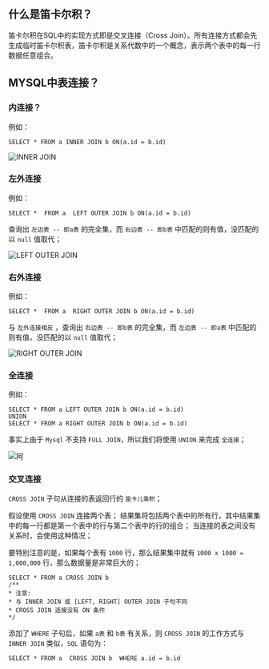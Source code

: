 ## 什么是笛卡尔积？

笛卡尔积在SQL中的实现方式即是交叉连接（Cross Join）。所有连接方式都会先生成临时笛卡尔积表，笛卡尔积是关系代数中的一个概念，表示两个表中的每一行数据任意组合。

## MYSQL中表连接？

### 内连接？

例如：

```mysql
SELECT * FROM a INNER JOIN b ON(a.id = b.id)
```

![INNER JOIN](https://img-blog.csdn.net/20180508183237942)

### 左外连接

例如：

```mysql
SELECT *  FROM a  LEFT OUTER JOIN b ON(a.id = b.id)
```

查询出 `左边表 -- 即a表` 的完全集，而 `右边表 -- 即b表` 中匹配的则有值，没匹配的以 `null` 值取代；

![LEFT OUTER JOIN](https://img-blog.csdn.net/20180508184241515)

### 右外连接

例如：

```mysql
SELECT *  FROM a  RIGHT OUTER JOIN b ON(a.id = b.id)
```

与 `左外连接相反` ，查询出 `右边表 -- 即b表` 的完全集，而 `左边表 -- 即a表` 中匹配的则有值，没匹配的以 `null` 值取代；

![RIGHT OUTER JOIN](https://img-blog.csdn.net/20180508184536150)

### 全连接

例如：

```mysql
SELECT * FROM a LEFT OUTER JOIN b ON(a.id = b.id)  
UNION  
SELECT * FROM a RIGHT OUTER JOIN b ON(a.id = b.id)
```

事实上由于 `Mysql` 不支持 `FULL JOIN`，所以我们将使用 `UNION` 来完成 `全连接`；

![阿](https://img-blog.csdn.net/20180508192603382)

### 交叉连接

`CROSS JOIN` 子句从连接的表返回行的 `笛卡儿乘积`；

假设使用 `CROSS JOIN` 连接两个表；
结果集将包括两个表中的所有行，其中结果集中的每一行都是第一个表中的行与第二个表中的行的组合；
当连接的表之间没有关系时，会使用这种情况；

要特别注意的是，如果每个表有 `1000` 行，那么结果集中就有 `1000 x 1000 = 1,000,000` 行，那么数据量是非常巨大的；

```mysql
SELECT * FROM a CROSS JOIN b 
/** 
* 注意:  
* 与 INNER JOIN 或 [LEFT, RIGHT] OUTER JOIN 子句不同 
* CROSS JOIN 连接没有 ON 条件 
*/
```

添加了 `WHERE` 子句后，如果 `a表` 和 `b表` 有关系，则 `CROSS JOIN` 的工作方式与 `INNER JOIN` 类似，`SQL` 语句为：

```mysql
SELECT * FROM a  CROSS JOIN b  WHERE a.id = b.id
```

